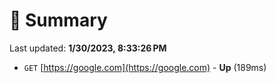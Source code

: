 # 📖 Summary
Last updated: **1/30/2023, 8:33:26 PM**

- `GET` [https://google.com](https://google.com) - **Up** (189ms)
